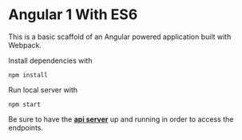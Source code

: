 # Angular 1 With ES6 
This is a basic scaffold of an Angular powered application built with Webpack.

Install dependencies with 
```
npm install
```

Run local server with
```
npm start 
```

Be sure to have the [**api server**](https://github.com/samsung-sdsa-ise/api) up and running in order to access the endpoints.
